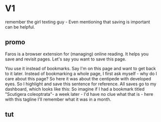 # V1
remember the girl texting guy - Even mentioning that saving is important can be helpful.
## promo
Faros is a browser extension for (managing) online reading.
It helps you save and revisit pages.
Let's say you want to save this page. 


You use it instead of bookmarks.
Say I'm on this page and want to get back to it later. 
Instead of bookmarking a whole page, I first ask myself - why do I care about this page?
So here it was about the centipede with developed eyes.
So I highlight and save this sentence for reference.
All saves go to my dashboard, which looks like this:
So imagine if I had a bookmark titled "Scutigera coleoptrata"- a week later - I'd have no clue what that is - here with this tagline I'll remember what it was in a month. 



## tut
